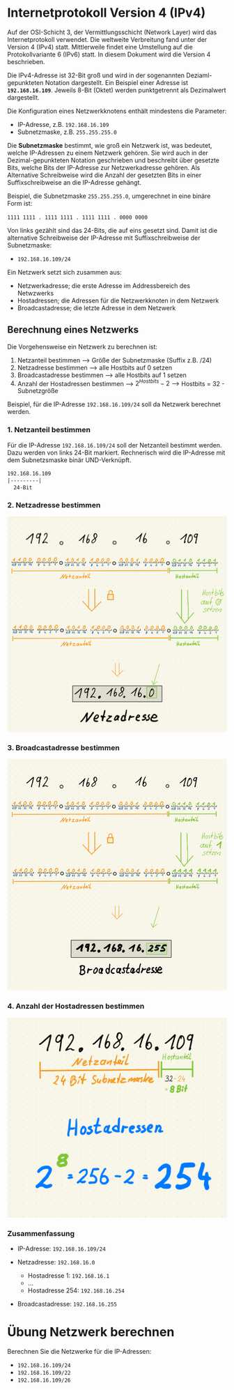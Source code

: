 <!--
author:   Günter Dannoritzer
email:    g.dannoritzer@wvs-ffm.de
version:  1.0.1
date:     18.02.2024
language: de
narrator: Deutsch Female

comment:  Internetprotokoll Version 4 (IPv4); Aufbau der Adresse, Subnetzwerkmaske, 
            Gateway, Berechnung von Netzwerkgrößen; OSI-Schicht 3

logo:     02_img/logo-ipv4.jpg

tags:     LiaScript

link:     https://cdn.jsdelivr.net/chartist.js/latest/chartist.min.css

script:   https://cdn.jsdelivr.net/chartist.js/latest/chartist.min.js

-->

# Internetprotokoll Version 4 (IPv4)

Auf der OSI-Schicht 3, der Vermittlungsschicht (Network Layer) wird das Internetprotokoll verwendet. Die weltweite Verbreitung fand unter der Version 4 (IPv4) statt. Mittlerweile findet eine Umstellung auf die Protokollvariante 6 (IPv6) statt. In diesem Dokument wird die Version 4 beschrieben.

Die IPv4-Adresse ist 32-Bit groß und wird in der sogenannten Deziaml-gepunkteten Notation dargestellt. Ein Beispiel einer Adresse ist **`192.168.16.109`**. Jeweils 8-Bit (Oktet) werden punktgetrennt als Dezimalwert dargestellt.

Die Konfiguration eines Netzwerkknotens enthält mindestens die Parameter:

 * IP-Adresse, z.B. `192.168.16.109`
 * Subnetzmaske, z.B. `255.255.255.0`

 Die **Subnetzmaske** bestimmt, wie groß ein Netzwerk ist, was bedeutet, welche IP-Adressen zu einem Netzwerk gehören. Sie wird auch in der Dezimal-gepunkteten Notation geschrieben und beschreibt über gesetzte Bits, welche Bits der IP-Adresse zur Netzwerkadresse gehören. Als Alternative Schreibweise wird die Anzahl der gesetzten Bits in einer Suffixschreibweise an die IP-Adresse gehängt.

 Beispiel, die Subnetzmaske `255.255.255.0`, umgerechnet in eine binäre Form ist:

 `1111 1111 . 1111 1111 . 1111 1111 . 0000 0000`

 Von links gezählt sind das 24-Bits, die auf eins gesetzt sind. Damit ist die alternative Schreibweise der IP-Adresse mit Suffixschreibweise der Subnetzmaske:

  * `192.168.16.109/24`

 Ein Netzwerk setzt sich zusammen aus:

  * Netzwerkadresse; die erste Adresse im Addressbereich des Netwzwerks
  * Hostadressen; die Adressen für die Netzwerkknoten in dem Netzwerk
  * Broadcastadresse; die letzte Adresse in dem Netzwerk

## Berechnung eines Netzwerks

Die Vorgehensweise ein Netzwerk zu berechnen ist:

 1. Netzanteil bestimmen
     --> Größe der Subnetzmaske (Suffix z.B. /24)
 2. Netzadresse bestimmen
     --> alle Hostbits auf 0 setzen
 3. Broadcastadresse bestimmen
     --> alle Hostbits auf 1 setzen
 4. Anzahl der Hostadressen bestimmen
     --> $2^ {Hostbits}-2$
     --> Hostbits = 32 - Subnetzgröße


Beispiel, für die IP-Adresse `192.168.16.109/24` soll da Netzwerk berechnet werden.

### 1. Netzanteil bestimmen

Für die IP-Adresse `192.168.16.109/24` soll der Netzanteil bestimmt werden. Dazu werden von links 24-Bit markiert. Rechnerisch wird die IP-Adresse mit dem Subnetzsmaske binär UND-Verknüpft.

```
192.168.16.109
|---------|
  24-Bit
```

### 2. Netzadresse bestimmen

![Netzadresse bestimmen. Die Hostbits werden auf 0 gesetzt](02_img/netzadresse-bestimmen.png)


### 3. Broadcastadresse bestimmen

![Broadcastadresse bestimmen. Die Hostbits werden auf 1 gesetzt](02_img/broadcast-bestimmen.png)

### 4. Anzahl der Hostadressen bestimmen

![Anzahl der Hostadressen bestimmen](02_img/anzahl-der-hostadressen-bestimmen.png)

### Zusammenfassung

 * IP-Adresse: `192.168.16.109/24`
 * Netzadresse: `192.168.16.0`

   * Hostadresse 1: `192.168.16.1`
   * ...
   * Hostadresse 254: `192.168.16.254`

 * Broadcastadresse: `192.168.16.255`

# Übung Netzwerk berechnen

Berechnen Sie die Netzwerke für die IP-Adressen:

 * `192.168.16.109/24`
 * `192.168.16.109/22`
 * `192.168.16.109/26`

